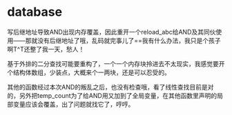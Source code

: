 # database

写后继地址导致AND出现内存覆盖，因此重开一个reload_abc给AND及其同伙使用——那就没有后继地址了哦，乱码就完事儿了==我有什么办法，我只是个孩子啊T^T还整了我一天，愁人！

基于外排的二分查找可能要重构了，一个一个内存块拎进去不太现实，我感觉要开个结构体数组，少装点，大概来个一两块，还是可以忍受的。

其他的函数经过本次AND的叛乱之后，也没有检查哦，看了线性查找目前是对的，另外把temp_count为了给AND用又加到了全局变量，在其他函数里声明的局部变量应该会覆盖，出了问题就找它了，哼哼。
